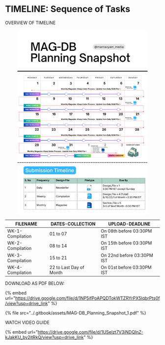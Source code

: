 # TIMELINE: Sequence of Tasks

OVERVIEW OF TIMELINE

<figure><img src="../.gitbook/assets/MAG-DB Planning Snapshot.png" alt=""><figcaption></figcaption></figure>

| FILENAME         | DATES-COLLECTION        | UPLOAD-DEADLINE            |
| ---------------- | ----------------------- | -------------------------- |
| WK-1-Compilation | 01 to 07                | On 08th before 03:30PM IST |
| WK-2-Compilation | 08 to 14                | On 15th before 03:30PM IST |
| WK-3-Compilation | 15 to 21                | On 22nd before 03:30PM IST |
| WK-4-Compilation | 22 to Last Day of Month | On 01st before 03:30PM IST |

DOWNLOAD AS PDF BELOW:

{% embed url="https://drive.google.com/file/d/1NP5ifPoAPQDTokWTZRYrPX5lqbrPts0f/view?usp=drive_link" %}

{% file src="../.gitbook/assets/MAG-DB_Planning_Snapshot_1.pdf" %}

WATCH VIDEO GUIDE

{% embed url="https://drive.google.com/file/d/1USelzt7V3iNDQInZ-kJakKU_bv2itRkQ/view?usp=drive_link" %}
